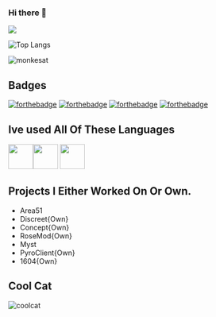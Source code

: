### Hi there 👋

![](https://dcbadge.vercel.app/api/shield/971911525684105216)

![Top Langs](https://github-readme-stats.vercel.app/api/top-langs/?username=LimeAndPyro&theme=dark&layout=compact)

![monkesat](https://github-readme-stats.vercel.app/api?username=LimeAndPyro&show_icons=true&theme=dark&locale=en)

## Badges

  [![forthebadge](https://forthebadge.com/images/badges/it-works-why.svg)](https://forthebadge.com)
  [![forthebadge](https://forthebadge.com/images/badges/made-with-c-sharp.svg)](https://forthebadge.com)
  [![forthebadge](https://forthebadge.com/images/badges/made-with-javascript.svg)](https://forthebadge.com)
  [![forthebadge](https://forthebadge.com/images/badges/made-with-python.svg)](https://forthebadge.com)

## Ive used All Of These Languages
 <img src="https://cdn.jsdelivr.net/gh/devicons/devicon/icons/python/python-plain.svg" width="50px" /><img src="https://cdn.jsdelivr.net/gh/devicons/devicon/icons/javascript/javascript-plain.svg" width="50px" /> <img src="https://cdn.jsdelivr.net/gh/devicons/devicon/icons/csharp/csharp-plain.svg" width="50px" />
 

 
## Projects I Either Worked On Or Own.

- Area51
- Discreet{Own}
- Concept{Own}
- RoseMod{Own}
- Myst
- PyroClient{Own}
- 1604{Own}

## Cool Cat

![coolcat](https://c.tenor.com/y4Ie8h0H-TwAAAAC/cat-typing.gif)



